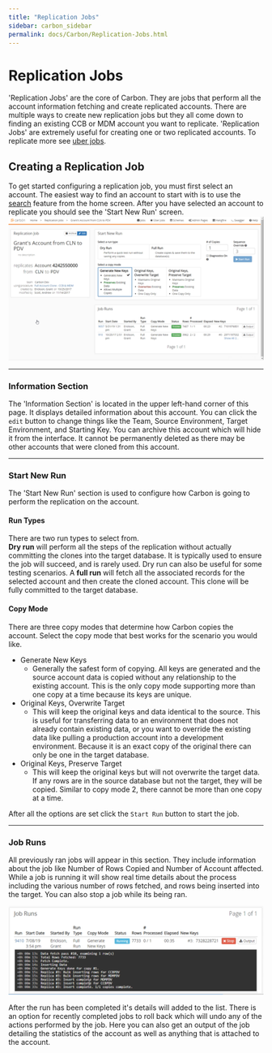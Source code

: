 ```yaml
---
title: "Replication Jobs"
sidebar: carbon_sidebar
permalink: docs/Carbon/Replication-Jobs.html
---
```


 
# Replication Jobs 
'Replication Jobs' are the core of Carbon. They are jobs that perform all the account information fetching and create replicated accounts. There are multiple ways to create new replication jobs but they all come down to finding an existing CCB or MDM account you want to replicate. 'Replication Jobs' are extremely useful for creating one or two replicated accounts. To replicate more see [uber jobs](Uber-Jobs.md). 
 
## Creating a Replication Job 
To get started configuring a replication job, you must first select an account. The easiest way to find an account to start with is to use the [search](Application-Home.md#search) feature from the home screen. 
After you have selected an account to replicate you should see the 'Start New Run' screen. 
<img src="Media/Replication-Job.png"> 
 
--- 
### Information Section 
The 'Information Section' is located in the upper left-hand corner of this page. It displays detailed information about this account. You can click the `edit` button to change things like the Team, Source Environment, Target Environment, and Starting Key. You can archive this account which will hide it from the interface. It cannot be permanently deleted as there may be other accounts that were cloned from this account. 
 
--- 
### Start New Run 
The 'Start New Run' section is used to configure how Carbon is going to perform the replication on the account. 
 
#### Run Types 
There are two run types to select from.  
**Dry run** will perform all the steps of the replication without actually committing the clones into the target database. It is typically used to ensure the job will succeed, and is rarely used. Dry run can also be useful for some testing scenarios. 
A **full run** will fetch all the associated records for the selected account and then create the cloned account. This clone will be fully committed to the target database. 
 
#### Copy Mode 
There are three copy modes that determine how Carbon copies the account. Select the copy mode that best works for the scenario you would like. 
 
* Generate New Keys 
  * Generally the safest form of copying. All keys are generated and the source account data is copied without any relationship to the existing account. This is the only copy mode supporting more than one copy at a time because its keys are unique. 
* Original Keys, Overwrite Target 
  * This will keep the original keys and data identical to the source. This is useful for transferring data to an environment that does not already contain existing data, or you want to override the existing data like pulling a production account into a development environment. Because it is an exact copy of the original there can only be one in the target database. 
* Original Keys, Preserve Target 
  * This will keep the original keys but will not overwrite the target data. If any rows are in the source database but not the target, they will be copied. Similar to copy mode 2, there cannot be more than one copy at a time. 
 
After all the options are set click the `Start Run` button to start the job.  
 
--- 
### Job Runs 
All previously ran jobs will appear in this section. They include information about the job like Number of Rows Copied and Number of Account affected. While a job is running it will show real time details about the process including the various number of rows fetched, and rows being inserted into the target. You can also stop a job while its being ran. 
 
<img src="Media/Replication-Job-Runs.png" width="600"> 
 
After the run has been completed it's details will added to the list. There is an option for recently completed jobs to roll back which will undo any of the actions performed by the job. Here you can also get an output of the job detailing the statistics of the account as well as anything that is attached to the account. 

